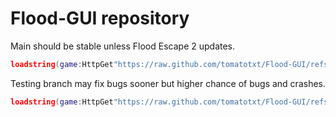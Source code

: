 # Flood-GUI repository

Main should be stable unless Flood Escape 2 updates.
```lua
loadstring(game:HttpGet"https://raw.github.com/tomatotxt/Flood-GUI/refs/heads/main/loader.lua")("main")
```

Testing branch may fix bugs sooner but higher chance of bugs and crashes.
```lua
loadstring(game:HttpGet"https://raw.github.com/tomatotxt/Flood-GUI/refs/heads/main/loader.lua")("testing")
```


